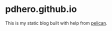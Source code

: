 pdhero.github.io
================

This is my static blog built with help from [pelican](https://github.com/getpelican/pelican).

